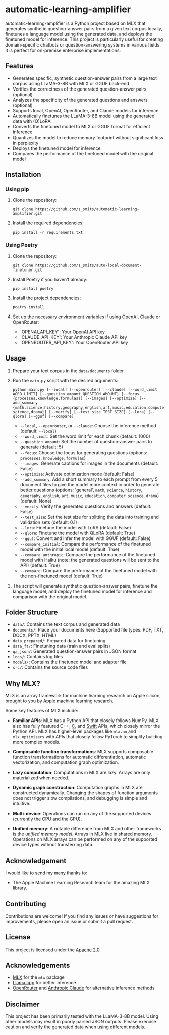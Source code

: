 # automatic-learning-amplifier
automatic-learning-amplifier is a Python project based on MLX that generates synthetic question-answer pairs from a given text corpus locally, finetunes a language model using the generated data, and deploys the finetuned model for inference. This project is particularly useful for creating domain-specific chatbots or question-answering systems in various fields. It is perfect for on-premise enterprise implementations.

## Features

- Generates specific, synthetic question-answer pairs from a large text corpus using LLaMA-3-8B with MLX or GGUF back-end
- Verifies the correctness of the generated question-answer pairs (optional)
- Analyzes the specificity of the generated questions and answers (optional)
- Supports local, OpenAI, OpenRouter, and Claude models for inference
- Automatically finetunes the LLaMA-3-8B model using the generated data with (Q)LoRA
- Converts the finetuned model to MLX or GGUF format for efficient inference
- Quantizes the model to reduce memory footprint without significant loss in perplexity
- Deploys the finetuned model for inference
- Compares the performance of the finetuned model with the original model


## Installation

### Using pip

1. Clone the repository:
   ```
   git clone https://github.com/s_smits/automatic-learning-amplifier.git
   ```

2. Install the required dependencies:
   ```
   pip install -r requirements.txt
   ```

### Using Poetry

1. Clone the repository:
   ```
   git clone https://github.com/s_smits/auto-local-document-finetuner.git
   ```

2. Install Poetry if you haven't already:
   ```
   pip install poetry
   ```

3. Install the project dependencies:
   ```
   poetry install
   ```

3. Set up the necessary environment variables if using OpenAI, Claude or OpenRouter:
   - 'OPENAI_API_KEY': Your OpenAI API key
   - 'CLAUDE_API_KEY': Your Anthropic Claude API key
   - 'OPENROUTER_API_KEY': Your OpenRouter API key

## Usage

1. Prepare your text corpus in the `data/documents` folder.

2. Run the `main.py` script with the desired arguments:
   ```
   python main.py [--local] [--openrouter] [--claude] [--word_limit WORD_LIMIT] [--question_amount QUESTION_AMOUNT] [--focus {processes,knowledge,formulas}] [--images] [--optimize] [--add_summary {math,science,history,geography,english,art,music,education,computer science,drama}] [--verify] [--test_size TEST_SIZE] [--lora] [--qlora] [--gguf] [--compare]
   ```

   - `--local`, `--openrouter`, or `--claude`: Choose the inference method (default: `--local`)
   - `--word_limit`: Set the word limit for each chunk (default: 1000)
   - `--question_amount`: Set the number of question-answer pairs to generate (default: 5)
   - `--focus`: Choose the focus for generating questions (options: `processes`, `knowledge`, `formulas`)
   - `--images`: Generate captions for images in the documents (default: False)
   - `--optimize`: Activate optimization mode (default: False)
   - `--add_summary`: Add a short summary to each prompt from every 5 document files to give the model more context in order to generate better questions (options: 'general', `math`, `science`, `history`, `geography`, `english`, `art`, `music`, `education`, `computer science`, `drama`) (default: None)
   - `--verify`: Verify the generated questions and answers (default: False)
   - `--test_size`: Set the test size for splitting the data into training and validation sets (default: 0.1)
   - `--lora`: Finetune the model with LoRA (default: False)
   - `--qlora`: Finetune the model with QLoRA (default: True)
   - `--gguf`: Convert and infer the model with GGUF (default: False)
   - `--compare_initial`: Compare the performance of the finetuned model with the initial local model (default: True)
   - `--compare_anthropic`: Compare the performance of the finetuned model with Haiku (note: the generated questions will be sent to the API) (default: True)
   - `--compare`: Compare the performance of the finetuned model with the non-finetuned model (default: True)

3. The script will generate synthetic question-answer pairs, finetune the language model, and deploy the finetuned model for inference and comparison with the original model.

## Folder Structure

- `data/`: Contains the text corpus and generated data
- `documents/`: Place your documents here (Supported file types: PDF, TXT, DOCX, PPTX, HTML)
- `data_prepared/`: Prepared data for finetuning
- `data_ft/`: Finetuning data (train and eval splits)
- `qa_json/`: Generated question-answer pairs in JSON format
- `logs/`: Contains log files
- `models/`: Contains the finetuned model and adapter file
- `src/`: Contains the source code files

## Why MLX?

MLX is an array framework for machine learning research on Apple silicon,
brought to you by Apple machine learning research.

Some key features of MLX include:

- **Familiar APIs**: MLX has a Python API that closely follows NumPy.  MLX
   also has fully featured C++, [C](https://github.com/ml-explore/mlx-c), and
   [Swift](https://github.com/ml-explore/mlx-swift/) APIs, which closely mirror
   the Python API.  MLX has higher-level packages like `mlx.nn` and
   `mlx.optimizers` with APIs that closely follow PyTorch to simplify building
   more complex models.

- **Composable function transformations**: MLX supports composable function
   transformations for automatic differentiation, automatic vectorization,
   and computation graph optimization.

- **Lazy computation**: Computations in MLX are lazy. Arrays are only
   materialized when needed.

- **Dynamic graph construction**: Computation graphs in MLX are constructed
   dynamically. Changing the shapes of function arguments does not trigger
   slow compilations, and debugging is simple and intuitive.

- **Multi-device**: Operations can run on any of the supported devices
   (currently the CPU and the GPU).

- **Unified memory**: A notable difference from MLX and other frameworks
   is the *unified memory model*. Arrays in MLX live in shared memory.
   Operations on MLX arrays can be performed on any of the supported
   device types without transferring data.

## Acknowledgement

I would like to send my many thanks to:

- The Apple Machine Learning Research team for the amazing MLX library.

## Contributing

Contributions are welcome! If you find any issues or have suggestions for improvements, please open an issue or submit a pull request.

## License

This project is licensed under the [Apache 2.0](LICENSE).

## Acknowledgements

- [MLX](https://github.com/ml-explore/mlx) for the `mlx` package
- [Llama.cpp](https://github.com/ggerganov/llama.cpp) for better inference
- [OpenRouter](https://openrouter.ai/) and [Anthropic Claude](https://www.anthropic.com/) for alternative inference methods

## Disclaimer

This project has been primarily tested with the LLaMA-3-8B model. Using other models may result in poorly parsed JSON outputs. Please exercise caution and verify the generated data when using different models.
